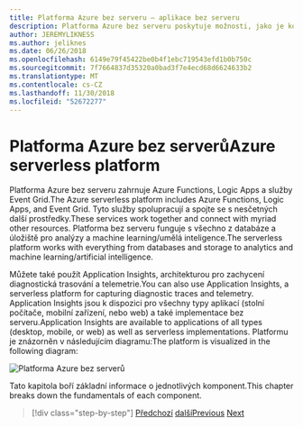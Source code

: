 ```yaml
---
title: Platforma Azure bez serveru – aplikace bez serveru
description: Platforma Azure bez serveru poskytuje možnosti, jako je kód událost aktivuje Rychlé škálování, založené na cloudu pub/sub, Orchestrace pracovních postupů a dalších.
author: JEREMYLIKNESS
ms.author: jeliknes
ms.date: 06/26/2018
ms.openlocfilehash: 6149e79f45422be0b4f1ebc719543efd1b0b750c
ms.sourcegitcommit: 7f7664837d35320a0bad3f7e4ecd68d6624633b2
ms.translationtype: MT
ms.contentlocale: cs-CZ
ms.lasthandoff: 11/30/2018
ms.locfileid: "52672277"
---
```

# <a name="azure-serverless-platform"></a><span data-ttu-id="4a1bd-103">Platforma Azure bez serverů</span><span class="sxs-lookup"><span data-stu-id="4a1bd-103">Azure serverless platform</span></span>

<span data-ttu-id="4a1bd-104">Platforma Azure bez serveru zahrnuje Azure Functions, Logic Apps a služby Event Grid.</span><span class="sxs-lookup"><span data-stu-id="4a1bd-104">The Azure serverless platform includes Azure Functions, Logic Apps, and Event Grid.</span></span> <span data-ttu-id="4a1bd-105">Tyto služby spolupracují a spojte se s nesčetných další prostředky.</span><span class="sxs-lookup"><span data-stu-id="4a1bd-105">These services work together and connect with myriad other resources.</span></span> <span data-ttu-id="4a1bd-106">Platforma bez serveru funguje s všechno z databáze a úložiště pro analýzy a machine learning/umělá inteligence.</span><span class="sxs-lookup"><span data-stu-id="4a1bd-106">The serverless platform works with everything from databases and storage to analytics and machine learning/artificial intelligence.</span></span>

<span data-ttu-id="4a1bd-107">Můžete také použít Application Insights, architekturou pro zachycení diagnostická trasování a telemetrie.</span><span class="sxs-lookup"><span data-stu-id="4a1bd-107">You can also use Application Insights, a serverless platform for capturing diagnostic traces and telemetry.</span></span> <span data-ttu-id="4a1bd-108">Application Insights jsou k dispozici pro všechny typy aplikací (stolní počítače, mobilní zařízení, nebo web) a také implementace bez serveru.</span><span class="sxs-lookup"><span data-stu-id="4a1bd-108">Application Insights are available to applications of all types (desktop, mobile, or web) as well as serverless implementations.</span></span> <span data-ttu-id="4a1bd-109">Platformu je znázorněn v následujícím diagramu:</span><span class="sxs-lookup"><span data-stu-id="4a1bd-109">The platform is visualized in the following diagram:</span></span>

![Platforma Azure bez serverů](./media/azure-serverless-platform.png)

<span data-ttu-id="4a1bd-111">Tato kapitola boří základní informace o jednotlivých komponent.</span><span class="sxs-lookup"><span data-stu-id="4a1bd-111">This chapter breaks down the fundamentals of each component.</span></span>

>[!div class="step-by-step"]
><span data-ttu-id="4a1bd-112">[Předchozí](serverless-design-examples.md)
>[další](azure-functions.md)</span><span class="sxs-lookup"><span data-stu-id="4a1bd-112">[Previous](serverless-design-examples.md)
[Next](azure-functions.md)</span></span>